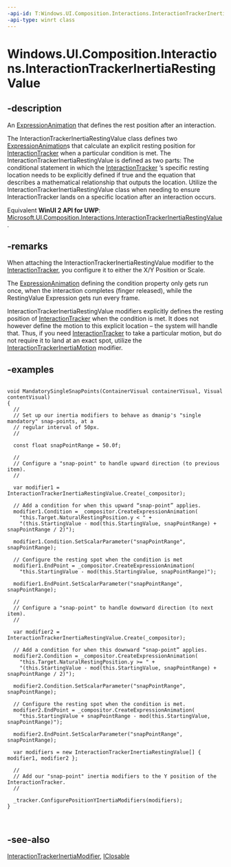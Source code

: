 ```yaml
---
-api-id: T:Windows.UI.Composition.Interactions.InteractionTrackerInertiaRestingValue
-api-type: winrt class
---
```


<!-- Class syntax.
public class InteractionTrackerInertiaRestingValue : Windows.UI.Composition.Interactions.InteractionTrackerInertiaModifier, Windows.UI.Composition.Interactions.IInteractionTrackerInertiaRestingValue
-->

# Windows.UI.Composition.Interactions.InteractionTrackerInertiaRestingValue

## -description
An [ExpressionAnimation](../windows.ui.composition/expressionanimation.md) that defines the rest position after an interaction.

The InteractionTrackerInertiaRestingValue class defines two [ExpressionAnimation](../windows.ui.composition/expressionanimation.md)s that calculate an explicit resting position for [InteractionTracker](interactiontracker.md) when a particular condition is met. The InteractionTrackerInertiaRestingValue is defined as two parts: The conditional statement in which the [InteractionTracker](interactiontracker.md) ’s specific resting location needs to be explicitly defined if true and the equation that describes a mathematical relationship that outputs the location. Utilize the InteractionTrackerInertiaRestingValue class when needing to ensure InteractionTracker lands on a specific location after an interaction occurs.

Equivalent **WinUI 2 API for UWP**: [Microsoft.UI.Composition.Interactions.InteractionTrackerInertiaRestingValue](/windows/winui/api/microsoft.ui.composition.interactions.interactiontrackerinertiarestingvalue).

## -remarks
When attaching the InteractionTrackerInertiaRestingValue modifier to the [InteractionTracker](interactiontracker.md), you configure it to either the X/Y Position or Scale.

The [ExpressionAnimation](../windows.ui.composition/expressionanimation.md) defining the condition property only gets run once, when the interaction completes (finger released), while the RestingValue Expression gets run every frame.

InteractionTrackerInertiaRestingValue modifiers explicitly defines the resting position of [InteractionTracker](interactiontracker.md) when the condition is met. It does not however define the motion to this explicit location – the system will handle that. Thus, if you need [InteractionTracker](interactiontracker.md) to take a particular motion, but do not require it to land at an exact spot, utilize the [InteractionTrackerInertiaMotion](interactiontrackerinertiamotion.md) modifier.

## -examples


```

void MandatorySingleSnapPoints(ContainerVisual containerVisual, Visual contentVisual)
{
  //
  // Set up our inertia modifiers to behave as dmanip's "single mandatory" snap-points, at a
  // regular interval of 50px.
  //
 
  const float snapPointRange = 50.0f;
 
  //
  // Configure a "snap-point" to handle upward direction (to previous item).
  //
    
  var modifier1 = InteractionTrackerInertiaRestingValue.Create(_compositor);
     
  // Add a condition for when this upward “snap-point” applies.
  modifier1.Condition = _compositor.CreateExpressionAnimation(
    "this.Target.NaturalRestingPosition.y < " + 
    "(this.StartingValue - mod(this.StartingValue, snapPointRange) + snapPointRange / 2)");
 
  modifier1.Condition.SetScalarParameter("snapPointRange", snapPointRange);
 
  // Configure the resting spot when the condition is met 
  modifier1.EndPoint = _compositor.CreateExpressionAnimation(
    "this.StartingValue - mod(this.StartingValue, snapPointRange)");
 
  modifier1.EndPoint.SetScalarParameter("snapPointRange", snapPointRange);
 
  //
  // Configure a "snap-point" to handle downward direction (to next item).
  //
 
  var modifier2 = InteractionTrackerInertiaRestingValue.Create(_compositor);
 
  // Add a condition for when this downward “snap-point” applies.
  modifier2.Condition = _compositor.CreateExpressionAnimation(
    "this.Target.NaturalRestingPosition.y >= " + 
    "(this.StartingValue - mod(this.StartingValue, snapPointRange) + snapPointRange / 2)");
 
  modifier2.Condition.SetScalarParameter("snapPointRange", snapPointRange);
 
  // Configure the resting spot when the condition is met.
  modifier2.EndPoint = _compositor.CreateExpressionAnimation(
    "this.StartingValue + snapPointRange - mod(this.StartingValue, snapPointRange)");
 
  modifier2.EndPoint.SetScalarParameter("snapPointRange", snapPointRange);
 
  var modifiers = new InteractionTrackerInertiaRestingValue[] { modifier1, modifier2 };

  //
  // Add our "snap-point" inertia modifiers to the Y position of the InteractionTracker.
  //
 
  _tracker.ConfigurePositionYInertiaModifiers(modifiers);
}
    
      
```



## -see-also
[InteractionTrackerInertiaModifier](interactiontrackerinertiamodifier.md), [IClosable](../windows.foundation/iclosable.md)
